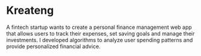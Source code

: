# Kreateng
A fintech startup wants to create a personal finance management web app that allows users to track their expenses, set saving goals and manage their investments. I developed algorithms to analyze user spending patterns and provide personalized financial advice.
